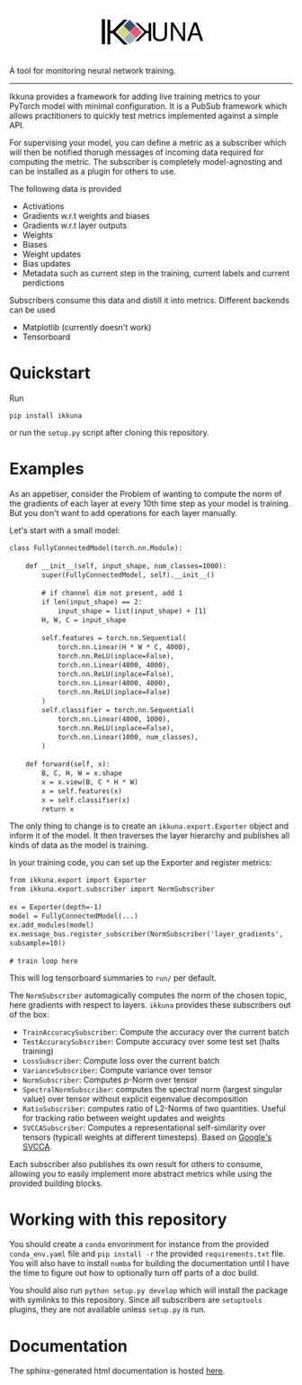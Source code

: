 <p align="center">
<img src="https://raw.githubusercontent.com/Peltarion/ai_ikkuna/master/logo/ikkuna_logo.svg?sanitize=true" alt="logo" width="200"/>
</p>

A tool for monitoring neural network training.

---

Ikkuna provides a framework for adding live training metrics to your PyTorch
model with minimal configuration. It is a PubSub framework which allows
practitioners to quickly test metrics implemented against a simple API.

For supervising your model, you can define a metric as a subscriber which will
then be notified thorugh messages of incoming data required for computing the
metric. The subscriber is completely model-agnosting and can be installed as a
plugin for others to use.

The following data is provided

* Activations
* Gradients w.r.t weights and biases
* Gradients w.r.t layer outputs
* Weights
* Biases
* Weight updates
* Bias updates
* Metadata such as current step in the training, current labels and current
  perdictions

Subscribers consume this data and distill it into metrics. Different backends can be
used

* Matplotlib (currently doesn't work)
* Tensorboard

# Quickstart

Run

```
pip install ikkuna
```

or run the `setup.py` script after cloning this repository.

# Examples

As an appetiser, consider the Problem of wanting to compute the norm of the
gradients of each layer at every 10th time step as your model is training. But you don't want to add
operations for each layer manually.

Let's start with a small model:

```
class FullyConnectedModel(torch.nn.Module):

    def __init__(self, input_shape, num_classes=1000):
        super(FullyConnectedModel, self).__init__()

        # if channel dim not present, add 1
        if len(input_shape) == 2:
            input_shape = list(input_shape) + [1]
        H, W, C = input_shape

        self.features = torch.nn.Sequential(
            torch.nn.Linear(H * W * C, 4000),
            torch.nn.ReLU(inplace=False),
            torch.nn.Linear(4000, 4000),
            torch.nn.ReLU(inplace=False),
            torch.nn.Linear(4000, 4000),
            torch.nn.ReLU(inplace=False)
        )
        self.classifier = torch.nn.Sequential(
            torch.nn.Linear(4000, 1000),
            torch.nn.ReLU(inplace=False),
            torch.nn.Linear(1000, num_classes),
        )

    def forward(self, x):
        B, C, H, W = x.shape
        x = x.view(B, C * H * W)
        x = self.features(x)
        x = self.classifier(x)
        return x
```

The only thing to change is to create an `ikkuna.export.Exporter` object and
inform it of the model. It then traverses the layer hierarchy and publishes all
kinds of data as the model is training.

In your training code, you can set up the Exporter and register metrics:

```
from ikkuna.export import Exporter
from ikkuna.export.subscriber import NormSubscriber

ex = Exporter(depth=-1)
model = FullyConnectedModel(...)
ex.add_modules(model)
ex.message_bus.register_subscriber(NormSubscriber('layer_gradients', subsample=10))

# train loop here
```

This will log tensorboard summaries to `run/` per default.

The `NormSubscriber` automagically computes the norm of the chosen topic, here
gradients with respect to layers. `ikkuna` provides these subscribers out of the
box:

* `TrainAccuracySubscriber`: Compute the accuracy over the current batch
* `TestAccuracySubscriber`: Compute accuracy over some test set (halts training)
* `LossSubscriber`: Compute loss over the current batch
* `VarianceSubscriber`: Compute variance over tensor
* `NormSubscriber`: Computes _p_-Norm over tensor
* `SpectralNormSubscriber`: computes the spectral norm (largest singular value)
  over tensor without explicit eigenvalue decomposition
* `RatioSubscriber`: computes ratio of L2-Norms of two quantities. Useful for
  tracking ratio between weight updates and weights
* `SVCCASubscriber`: Computes a representational self-similarity over tensors
  (typicall weights at different timesteps). Based on [Google's SVCCA](https://github.com/google/svcca).

Each subscriber also publishes its own result for others to consume, allowing
you to easily implement more abstract metrics while using the provided building
blocks.

# Working with this repository

You should create a `conda` envorinment for instance from the provided `conda_env.yaml` file and
`pip install -r` the provided `requirements.txt` file. You will also have to
install `numba` for building the documentation until I have the time to figure
out how to optionally turn off parts of a doc build.

You should also run `python setup.py develop` which will install the package
with symlinks to this repository. Since all subscribers are `setuptools` plugins, they are
not available unless `setup.py` is run.

# Documentation
The sphinx-generated html documentation is hosted [here](https://peltarion.github.io/ai_ikkuna/).
